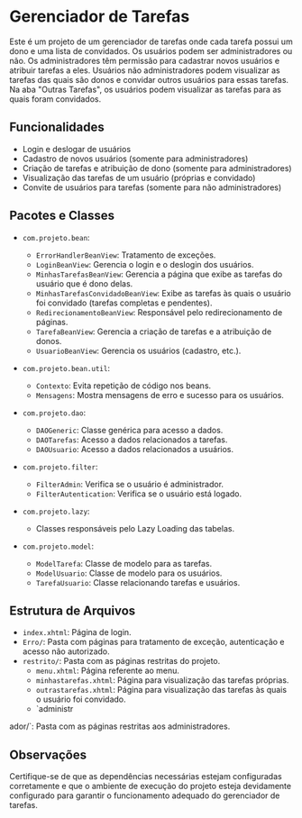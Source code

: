 # Gerenciador de Tarefas

Este é um projeto de um gerenciador de tarefas onde cada tarefa possui um dono e uma lista de convidados. Os usuários podem ser administradores ou não. Os administradores têm permissão para cadastrar novos usuários e atribuir tarefas a eles. Usuários não administradores podem visualizar as tarefas das quais são donos e convidar outros usuários para essas tarefas. Na aba "Outras Tarefas", os usuários podem visualizar as tarefas para as quais foram convidados.

## Funcionalidades

- Login e deslogar de usuários
- Cadastro de novos usuários (somente para administradores)
- Criação de tarefas e atribuição de dono (somente para administradores)
- Visualização das tarefas de um usuário (próprias e convidado)
- Convite de usuários para tarefas (somente para não administradores)

## Pacotes e Classes

- `com.projeto.bean`:
  - `ErrorHandlerBeanView`: Tratamento de exceções.
  - `LoginBeanView`: Gerencia o login e o deslogin dos usuários.
  - `MinhasTarefasBeanView`: Gerencia a página que exibe as tarefas do usuário que é dono delas.
  - `MinhasTarefasConvidadoBeanView`: Exibe as tarefas às quais o usuário foi convidado (tarefas completas e pendentes).
  - `RedirecionamentoBeanView`: Responsável pelo redirecionamento de páginas.
  - `TarefaBeanView`: Gerencia a criação de tarefas e a atribuição de donos.
  - `UsuarioBeanView`: Gerencia os usuários (cadastro, etc.).

- `com.projeto.bean.util`:
  - `Contexto`: Evita repetição de código nos beans.
  - `Mensagens`: Mostra mensagens de erro e sucesso para os usuários.

- `com.projeto.dao`:
  - `DAOGeneric`: Classe genérica para acesso a dados.
  - `DAOTarefas`: Acesso a dados relacionados a tarefas.
  - `DAOUsuario`: Acesso a dados relacionados a usuários.

- `com.projeto.filter`:
  - `FilterAdmin`: Verifica se o usuário é administrador.
  - `FilterAutentication`: Verifica se o usuário está logado.

- `com.projeto.lazy`:
  - Classes responsáveis pelo Lazy Loading das tabelas.

- `com.projeto.model`:
  - `ModelTarefa`: Classe de modelo para as tarefas.
  - `ModelUsuario`: Classe de modelo para os usuários.
  - `TarefaUsuario`: Classe relacionando tarefas e usuários.

## Estrutura de Arquivos

- `index.xhtml`: Página de login.
- `Erro/`: Pasta com páginas para tratamento de exceção, autenticação e acesso não autorizado.
- `restrito/`: Pasta com as páginas restritas do projeto.
  - `menu.xhtml`: Página referente ao menu.
  - `minhastarefas.xhtml`: Página para visualização das tarefas próprias.
  - `outrastarefas.xhtml`: Página para visualização das tarefas às quais o usuário foi convidado.
  - `administr

ador/`: Pasta com as páginas restritas aos administradores.

## Observações

Certifique-se de que as dependências necessárias estejam configuradas corretamente e que o ambiente de execução do projeto esteja devidamente configurado para garantir o funcionamento adequado do gerenciador de tarefas.

